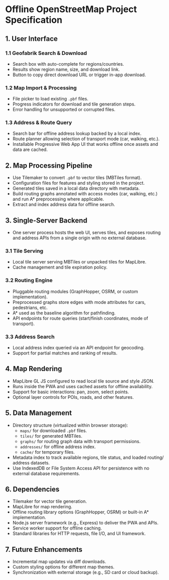 # Offline OpenStreetMap Project Specification

## 1. User Interface
### 1.1 Geofabrik Search & Download
- Search box with auto-complete for regions/countries.
- Results show region name, size, and download link.
- Button to copy direct download URL or trigger in-app download.

### 1.2 Map Import & Processing
- File picker to load existing `.pbf` files.
- Progress indicators for download and tile generation steps.
- Error handling for unsupported or corrupted files.

### 1.3 Address & Route Query
- Search bar for offline address lookup backed by a local index.
- Route planner allowing selection of transport mode (car, walking, etc.).
- Installable Progressive Web App UI that works offline once assets and data are cached.

## 2. Map Processing Pipeline
- Use Tilemaker to convert `.pbf` to vector tiles (MBTiles format).
- Configuration files for features and styling stored in the project.
- Generated tiles saved in a local data directory with metadata.
- Build routing graphs annotated with access modes (car, walking, etc.) and run A* preprocessing where applicable.
- Extract and index address data for offline search.

## 3. Single-Server Backend
- One server process hosts the web UI, serves tiles, and exposes routing and address APIs from a single origin with no external database.

### 3.1 Tile Serving
- Local tile server serving MBTiles or unpacked tiles for MapLibre.
- Cache management and tile expiration policy.

### 3.2 Routing Engine
- Pluggable routing modules (GraphHopper, OSRM, or custom implementation).
- Preprocessed graphs store edges with mode attributes for cars, pedestrians, etc.
- A* used as the baseline algorithm for pathfinding.
- API endpoints for route queries (start/finish coordinates, mode of transport).

### 3.3 Address Search
- Local address index queried via an API endpoint for geocoding.
- Support for partial matches and ranking of results.

## 4. Map Rendering
- MapLibre GL JS configured to read local tile source and style JSON.
- Runs inside the PWA and uses cached assets for offline availability.
- Support for basic interactions: pan, zoom, select points.
- Optional layer controls for POIs, roads, and other features.

## 5. Data Management
- Directory structure (virtualized within browser storage):
  - `maps/` for downloaded `.pbf` files.
  - `tiles/` for generated MBTiles.
  - `graphs/` for routing graph data with transport permissions.
  - `addresses/` for offline address index.
  - `cache/` for temporary files.
- Metadata index to track available regions, tile status, and loaded routing/ address datasets.
- Use IndexedDB or File System Access API for persistence with no external database requirements.

## 6. Dependencies
- Tilemaker for vector tile generation.
- MapLibre for map rendering.
- Offline routing library options (GraphHopper, OSRM) or built-in A* implementation.
- Node.js server framework (e.g., Express) to deliver the PWA and APIs.
- Service worker support for offline caching.
- Standard libraries for HTTP requests, file I/O, and UI framework.

## 7. Future Enhancements
- Incremental map updates via diff downloads.
- Custom styling options for different map themes.
- Synchronization with external storage (e.g., SD card or cloud backup).
